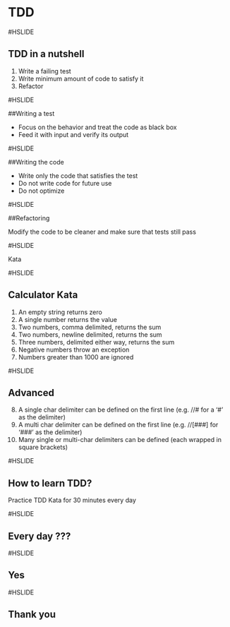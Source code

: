 # TDD

#HSLIDE
## TDD in a nutshell

1. Write a failing test
2. Write minimum amount of code to satisfy it
3. Refactor

#HSLIDE

##Writing a test

* Focus on the behavior and treat the code as black box
* Feed it with input and verify its output

#HSLIDE

##Writing the code

* Write only the code that satisfies the test
* Do not write code for future use
* Do not optimize

#HSLIDE

##Refactoring

Modify the code to be cleaner and make sure that tests still pass  

#HSLIDE

Kata

#HSLIDE

## Calculator Kata

1. An empty string returns zero
2. A single number returns the value
3. Two numbers, comma delimited, returns the sum
4. Two numbers, newline delimited, returns the sum
5. Three numbers, delimited either way, returns the sum
6. Negative numbers throw an exception
7. Numbers greater than 1000 are ignored

#HSLIDE
## Advanced 
8. A single char delimiter can be defined on the first line (e.g. //# for a ‘#’ as the delimiter)
9. A multi char delimiter can be defined on the first line (e.g. //[###] for ‘###’ as the delimiter)
10. Many single or multi-char delimiters can be defined (each wrapped in square brackets)

#HSLIDE
## How to learn TDD?
Practice TDD Kata for 30 minutes every day

#HSLIDE
## Every day ???

#HSLIDE
## Yes

#HSLIDE
## Thank you
